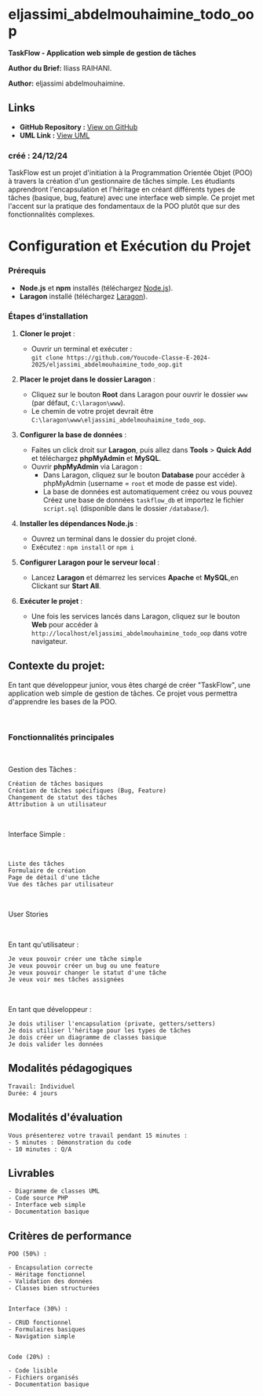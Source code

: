 # eljassimi_abdelmouhaimine_todo_oop

**TaskFlow - Application web simple de gestion de tâches**

**Author du Brief:** Iliass RAIHANI.

**Author:** eljassimi abdelmouhaimine.

## Links

- **GitHub Repository :** [View on GitHub](https://github.com/Youcode-Classe-E-2024-2025/eljassimi_abdelmouhaimine_todo_oop.git)
- **UML Link :** [View UML]()

### créé : 24/12/24

TaskFlow est un projet d'initiation à la Programmation Orientée Objet (POO) à travers la création d'un gestionnaire de tâches simple. Les étudiants apprendront l'encapsulation et l'héritage en créant différents types de tâches (basique, bug, feature) avec une interface web simple. Ce projet met l'accent sur la pratique des fondamentaux de la POO plutôt que sur des fonctionnalités complexes.


# Configuration et Exécution du Projet

### Prérequis
* **Node.js** et **npm** installés (téléchargez [Node.js](https://nodejs.org/)).
* **Laragon** installé (téléchargez [Laragon](https://laragon.org/download/)).

### Étapes d’installation

1. **Cloner le projet** :
   - Ouvrir un terminal et exécuter :  
     `git clone https://github.com/Youcode-Classe-E-2024-2025/eljassimi_abdelmouhaimine_todo_oop.git`

2. **Placer le projet dans le dossier Laragon** :
   - Cliquez sur le bouton **Root** dans Laragon pour ouvrir le dossier `www` (par défaut, `C:\laragon\www`).
   - Le chemin de votre projet devrait être `C:\laragon\www\eljassimi_abdelmouhaimine_todo_oop`.

3. **Configurer la base de données** :
   - Faites un click droit sur **Laragon**, puis allez dans **Tools** > **Quick Add** et téléchargez **phpMyAdmin** et **MySQL**.
   - Ouvrir **phpMyAdmin** via Laragon :
     - Dans Laragon, cliquez sur le bouton **Database** pour accéder à phpMyAdmin (username = `root` et mode de passe est vide).
     - La base de données est automatiquement créez ou vous pouvez Créez une base de données `taskflow_db` et importez le fichier `script.sql` (disponible dans le dossier `/database/`).


4. **Installer les dépendances Node.js** :
   - Ouvrez un terminal dans le dossier du projet cloné.
   - Exécutez :  `npm install` or `npm i`

5. **Configurer Laragon pour le serveur local** :
   - Lancez **Laragon** et démarrez les services **Apache** et **MySQL**,en Clickant sur **Start All**.


6. **Exécuter le projet** :
   - Une fois les services lancés dans Laragon, cliquez sur le bouton **Web** pour accéder à `http://localhost/eljassimi_abdelmouhaimine_todo_oop` dans votre navigateur.



## **Contexte du projet:**

En tant que développeur junior, vous êtes chargé de créer "TaskFlow", une application web simple de gestion de tâches. Ce projet vous permettra d'apprendre les bases de la POO.

​

### Fonctionnalités principales

​

Gestion des Tâches :

    Création de tâches basiques
    Création de tâches spécifiques (Bug, Feature)
    Changement de statut des tâches
    Attribution à un utilisateur

​

Interface Simple :

​

    Liste des tâches
    Formulaire de création
    Page de détail d'une tâche
    Vue des tâches par utilisateur

​

User Stories

​

En tant qu'utilisateur :

    Je veux pouvoir créer une tâche simple
    Je veux pouvoir créer un bug ou une feature
    Je veux pouvoir changer le statut d'une tâche
    Je veux voir mes tâches assignées

​

En tant que développeur :

    Je dois utiliser l'encapsulation (private, getters/setters)
    Je dois utiliser l'héritage pour les types de tâches
    Je dois créer un diagramme de classes basique
    Je dois valider les données




## **Modalités pédagogiques**

    Travail: Individuel
    Durée: 4 jours





## **Modalités d'évaluation**

    Vous présenterez votre travail pendant 15 minutes : 
    - 5 minutes : Démonstration du code
    - 10 minutes : Q/A

## **Livrables**

    - Diagramme de classes UML
    - Code source PHP
    - Interface web simple
    - Documentation basique

## **Critères de performance**

    POO (50%) :

    - Encapsulation correcte
    - Héritage fonctionnel
    - Validation des données
    - Classes bien structurées


    Interface (30%) :

    - CRUD fonctionnel
    - Formulaires basiques
    - Navigation simple


    Code (20%) :

    - Code lisible
    - Fichiers organisés
    - Documentation basique
